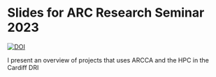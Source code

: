 # Slides for ARC Research Seminar 2023

[![DOI](https://zenodo.org/badge/DOI/10.5281/zenodo.8013143.svg)](https://doi.org/10.5281/zenodo.8013143)

I present an overview of projects that uses ARCCA and the HPC in the Cardiff DRI
